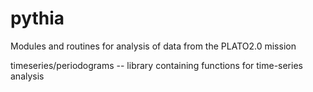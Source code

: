 # pythia
Modules and routines for analysis of data from the PLATO2.0 mission

timeseries/periodograms -- library containing functions for time-series analysis
